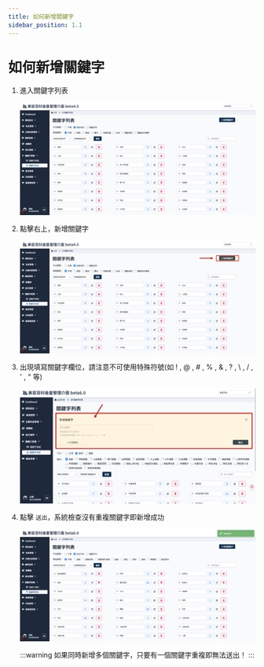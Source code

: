 ```yaml
---
title: 如何新增關鍵字
sidebar_position: 1.1
---
```


# 如何新增關鍵字

1. 進入關鍵字列表

    ![關鍵字列表](img/keyword-list-01.png)

2. 點擊右上，新增關鍵字

    ![關鍵字列表](img/keyword-list-02.png)

3. 出現填寫關鍵字欄位，請注意不可使用特殊符號(如 ! , @ , # , % , & , ? , \ , / , ' , " 等)

    ![新增關鍵字欄位](img/add-keyword.png)

4. 點擊 `送出`，系統檢查沒有重複關鍵字即新增成功

    ![新增關鍵字成功](img/add-keyword-success.png)

    :::warning
    如果同時新增多個關鍵字，只要有一個關鍵字重複即無法送出！
    :::
